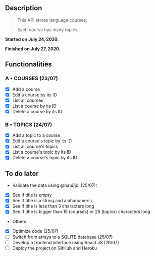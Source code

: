 ## Description

> This API stores language courses;

> Each course has many topics.

**Started on July 24, 2020.**

**Finished on July 27, 2020.**

## Functionalities

### A • COURSES (23/07)
- [x] Add a course 
- [x] Edit a course by its ID
- [x] List all courses
- [x] List a course by its ID
- [x] Delete a course by its ID

### B • TOPICS (24/07)
- [x] Add a topic to a course
- [x] Edit a course's topic by its ID
- [x] List all course's topics
- [x] List a course's topic by its ID
- [x] Delete a course's topic by its ID

## To do later
- Validate the data using @hapi/joi (25/07):
- [x] See if title is empty
- [x] See if title is a string and alphanumeric
- [x] See if title is less than 3 characters long
- [x] See if title is bigger than 15 (courses) or 25 (topics) characters long

- Others:
- [x] Optimize code (25/07)
- [ ] Switch from arrays to a SQLITE database (25/07)
- [ ] Develop a frontend interface using React JS (26/07)
- [ ] Deploy the project on GitHub and Heroku
